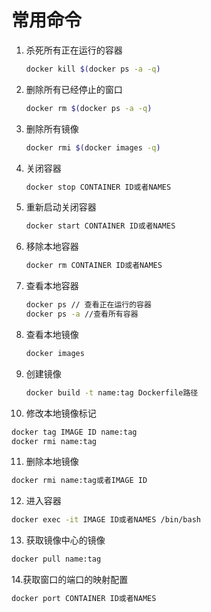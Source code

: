 # 常用命令

1. 杀死所有正在运行的容器
   ```bash
   docker kill $(docker ps -a -q)
   ```
2. 删除所有已经停止的窗口
   ```bash
   docker rm $(docker ps -a -q)
   ```
3. 删除所有镜像
   ```bash
   docker rmi $(docker images -q)
   ```
4. 关闭容器
   ```bash
   docker stop CONTAINER ID或者NAMES
   ```
5. 重新启动关闭容器
   ```bash
   docker start CONTAINER ID或者NAMES
   ```
6. 移除本地容器
   ```bash
   docker rm CONTAINER ID或者NAMES
   ```
7. 查看本地容器
   ```bash
   docker ps // 查看正在运行的容器
   docker ps -a //查看所有容器
   ```
8. 查看本地镜像
   ```bash
   docker images
   ```
9. 创建镜像
   ```bash
   docker build -t name:tag Dockerfile路径
   ```
10. 修改本地镜像标记
   ```bash
   docker tag IMAGE ID name:tag
   docker rmi name:tag
   ``` 
11. 删除本地镜像 
   ```bash
   docker rmi name:tag或者IMAGE ID
   ```
12. 进入容器
   ```bash
   docker exec -it IMAGE ID或者NAMES /bin/bash
   ```
13. 获取镜像中心的镜像
   ```bash
   docker pull name:tag
   ```
14.获取窗口的端口的映射配置
   ```bash
   docker port CONTAINER ID或者NAMES
   ``` 
